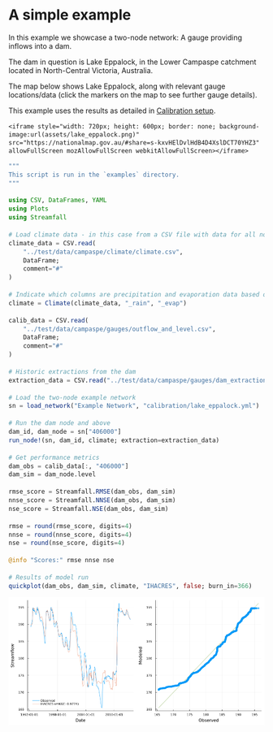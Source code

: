# A simple example

In this example we showcase a two-node network: A gauge providing inflows into a dam.

The dam in question is Lake Eppalock, in the Lower Campaspe catchment located in
North-Central Victoria, Australia.

The map below shows Lake Eppalock, along with relevant gauge locations/data
(click the markers on the map to see further gauge details).

This example uses the results as detailed in [Calibration setup](@ref).

```@raw html
<iframe style="width: 720px; height: 600px; border: none; background-image:url(assets/lake_eppalock.png)" src="https://nationalmap.gov.au/#share=s-kxvHElDvlHdB4D4XslDCT70YHZ3" allowFullScreen mozAllowFullScreen webkitAllowFullScreen></iframe>
```

```julia
"""
This script is run in the `examples` directory.
"""

using CSV, DataFrames, YAML
using Plots
using Streamfall

# Load climate data - in this case from a CSV file with data for all nodes.
climate_data = CSV.read(
    "../test/data/campaspe/climate/climate.csv",
    DataFrame;
    comment="#"
)

# Indicate which columns are precipitation and evaporation data based on partial identifiers
climate = Climate(climate_data, "_rain", "_evap")

calib_data = CSV.read(
    "../test/data/campaspe/gauges/outflow_and_level.csv",
    DataFrame;
    comment="#"
)

# Historic extractions from the dam
extraction_data = CSV.read("../test/data/campaspe/gauges/dam_extraction.csv", DataFrame; comment="#")

# Load the two-node example network
sn = load_network("Example Network", "calibration/lake_eppalock.yml")

# Run the dam node and above
dam_id, dam_node = sn["406000"]
run_node!(sn, dam_id, climate; extraction=extraction_data)

# Get performance metrics
dam_obs = calib_data[:, "406000"]
dam_sim = dam_node.level

rmse_score = Streamfall.RMSE(dam_obs, dam_sim)
nnse_score = Streamfall.NNSE(dam_obs, dam_sim)
nse_score = Streamfall.NSE(dam_obs, dam_sim)

rmse = round(rmse_score, digits=4)
nnse = round(nnse_score, digits=4)
nse = round(nse_score, digits=4)

@info "Scores:" rmse nnse nse

# Results of model run
quickplot(dam_obs, dam_sim, climate, "IHACRES", false; burn_in=366)
```

![](../assets/calibrated_example.png)
